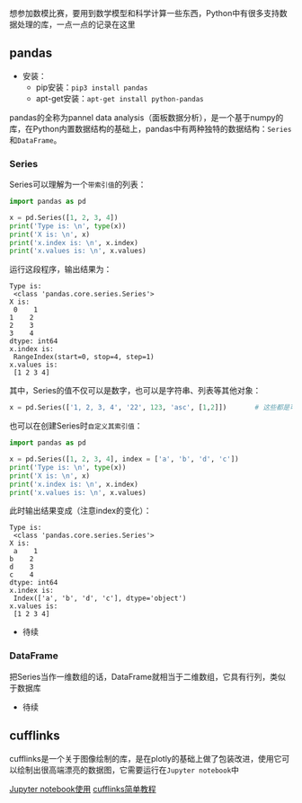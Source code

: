 想参加数模比赛，要用到数学模型和科学计算一些东西，Python中有很多支持数据处理的库，一点一点的记录在这里

## pandas

- 安装：
  - pip安装：`pip3 install pandas`
  - apt-get安装：`apt-get install python-pandas`

pandas的全称为pannel data analysis（面板数据分析），是一个基于numpy的库，在Python内置数据结构的基础上，pandas中有两种独特的数据结构：`Series`和`DataFrame`。

### Series

Series可以理解为一个`带索引值`的列表：
```python
import pandas as pd

x = pd.Series([1, 2, 3, 4])
print('Type is: \n', type(x))
print('X is: \n', x)
print('x.index is: \n', x.index)
print('x.values is: \n', x.values)
```

运行这段程序，输出结果为：
```
Type is:
 <class 'pandas.core.series.Series'>
X is:
 0    1
1    2
2    3
3    4
dtype: int64
x.index is:
 RangeIndex(start=0, stop=4, step=1)
x.values is:
 [1 2 3 4]
```

其中，Series的值不仅可以是数字，也可以是字符串、列表等其他对象：
```python
x = pd.Series(['1, 2, 3, 4', '22', 123, 'asc', [1,2]])       # 这些都是可行的
```

也可以在创建Series时`自定义其索引值`：
```python
import pandas as pd

x = pd.Series([1, 2, 3, 4], index = ['a', 'b', 'd', 'c'])
print('Type is: \n', type(x))
print('X is: \n', x)
print('x.index is: \n', x.index)
print('x.values is: \n', x.values)
```

此时输出结果变成（注意index的变化）：
```
Type is:
 <class 'pandas.core.series.Series'>
X is:
 a    1
b    2
d    3
c    4
dtype: int64
x.index is:
 Index(['a', 'b', 'd', 'c'], dtype='object')
x.values is:
 [1 2 3 4]
```

- 待续

### DataFrame

把Series当作一维数组的话，DataFrame就相当于二维数组，它具有行列，类似于数据库

- 待续

## cufflinks

cufflinks是一个关于图像绘制的库，是在plotly的基础上做了包装改进，使用它可以绘制出很高端漂亮的数据图，它需要运行在`Jupyter notebook`中

[Jupyter notebook使用](https://github.com/Chunar5354/some_notes/blob/master/notes/Anaconda%E4%BD%BF%E7%94%A8.md)
[cufflinks简单教程](https://mp.weixin.qq.com/s/Ns-k-KIeLN23rPgCtlTiGw)


